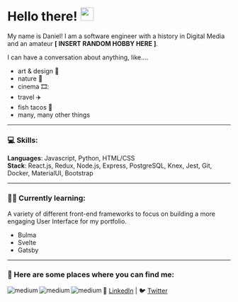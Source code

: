 # Hello there! <img src="https://raw.githubusercontent.com/MartinHeinz/MartinHeinz/master/wave.gif" width="30px">

My name is Daniel!  I am a software engineer with a history in Digital Media and an amateur **[ INSERT RANDOM HOBBY HERE ]**.

I can have a conversation about anything, like....
- art & design 📐
- nature 🌳
- cinema 🎞️:
- travel :airplane:
- fish tacos :taco:
- many, many other things
-------
### 💻 Skills:
**Languages**: Javascript, Python, HTML/CSS<br />
**Stack**: React.js, Redux, Node.js, Express, PostgreSQL, Knex, Jest, Git, Docker, MaterialUI, Bootstrap

-------
### 🧑‍💻 Currently learning:
A variety of different front-end frameworks to focus on building a more engaging User Interface for my portfolio.
- Bulma
- Svelte
- Gatsby

-------


### 🔎 Here are some places where you can find me:

<img align="left" alt="medium" src="https://img.shields.io/badge/medium-%2312100E.svg?&style=for-the-badge&logo=medium&logoColor=white" />
<img align="left" alt="medium" src="https://img.shields.io/badge/LinkedIn-0077B5?style=for-the-badge&logo=linkedin&logoColor=white" />
<img align="left" alt="medium" src="https://img.shields.io/badge/Twitter-1DA1F2?style=for-the-badge&logo=twitter&logoColor=white" />

 🔗 [LinkedIn](https://www.linkedin.com/in/daniel-b-kim-a2b4032a/)  |  🐦 [Twitter](https://twitter.com/darnielbkerm)

